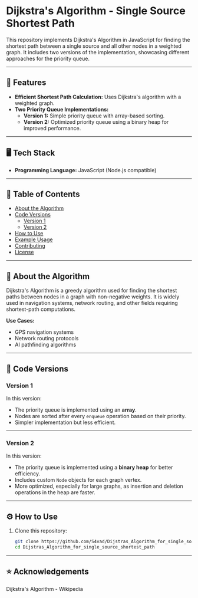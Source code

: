 # Dijkstra's Algorithm - Single Source Shortest Path

This repository implements Dijkstra's Algorithm in JavaScript for finding the shortest path between a single source and all other nodes in a weighted graph. It includes two versions of the implementation, showcasing different approaches for the priority queue.

---

## 🚀 Features

- **Efficient Shortest Path Calculation:** Uses Dijkstra's algorithm with a weighted graph.
- **Two Priority Queue Implementations:**
  - **Version 1:** Simple priority queue with array-based sorting.
  - **Version 2:** Optimized priority queue using a binary heap for improved performance.

---

## 🖥️ Tech Stack

- **Programming Language:** JavaScript (Node.js compatible)

---

## 📖 Table of Contents

- [About the Algorithm](#about-the-algorithm)
- [Code Versions](#code-versions)
  - [Version 1](#version-1)
  - [Version 2](#version-2)
- [How to Use](#how-to-use)
- [Example Usage](#example-usage)
- [Contributing](#contributing)
- [License](#license)

---

## 📜 About the Algorithm

Dijkstra's Algorithm is a greedy algorithm used for finding the shortest paths between nodes in a graph with non-negative weights. It is widely used in navigation systems, network routing, and other fields requiring shortest-path computations.

**Use Cases:**
- GPS navigation systems
- Network routing protocols
- AI pathfinding algorithms


---

## 📂 Code Versions

### **Version 1**
In this version:
- The priority queue is implemented using an **array**.
- Nodes are sorted after every `enqueue` operation based on their priority.
- Simpler implementation but less efficient.

---

### **Version 2**
In this version:
- The priority queue is implemented using a **binary heap** for better efficiency.
- Includes custom `Node` objects for each graph vertex.
- More optimized, especially for large graphs, as insertion and deletion operations in the heap are faster.

---

## ⚙️ How to Use

1. Clone this repository:
   ```bash
   git clone https://github.com/S4vad/Dijstras_Algorithm_for_single_source_shortest_path.git
   cd Dijstras_Algorithm_for_single_source_shortest_path

---

## ⭐ Acknowledgements
Dijkstra's Algorithm - Wikipedia
